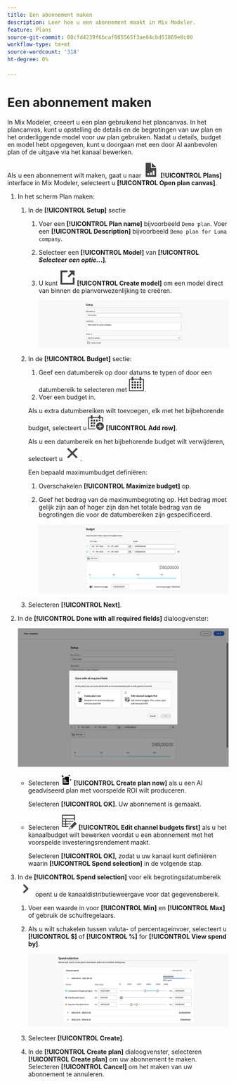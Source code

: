 ```yaml
---
title: Een abonnement maken
description: Leer hoe u een abonnement maakt in Mix Modeler.
feature: Plans
source-git-commit: 08cfd4239f6bcaf885565f3ae04cbd51869e8c00
workflow-type: tm+mt
source-wordcount: '318'
ht-degree: 0%

---
```



# Een abonnement maken

In Mix Modeler, creeert u een plan gebruikend het plancanvas. In het plancanvas, kunt u opstelling de details en de begrotingen van uw plan en het onderliggende model voor uw plan gebruiken. Nadat u details, budget en model hebt opgegeven, kunt u doorgaan met een door AI aanbevolen plan of de uitgave via het kanaal bewerken.

Als u een abonnement wilt maken, gaat u naar ![PLan](../assets/icons/FileChart.svg) **[!UICONTROL Plans]** interface in Mix Modeler, selecteert u **[!UICONTROL Open plan canvas]**.

1. In het scherm Plan maken:

   1. In de **[!UICONTROL Setup]** sectie

      1. Voer een **[!UICONTROL Plan name]** bijvoorbeeld `Demo plan`. Voer een **[!UICONTROL Description]** bijvoorbeeld `Demo plan for Luma company`.
      1. Selecteer een **[!UICONTROL Model]** van **[!UICONTROL _Selecteer een optie.._.]**.
      1. U kunt ![LinkOut](../assets/icons/LinkOut.svg) **[!UICONTROL Create model]** om een model direct van binnen de planverwezenlijking te creëren.

         ![Abonnementsinstellingen](../assets/plan-setup.png)

   1. In de **[!UICONTROL Budget]** sectie:

      1. Geef een datumbereik op door datums te typen of door een datumbereik te selecteren met ![Kalender](../assets/icons/Calendar.svg).
      1. Voer een budget in.

      Als u extra datumbereiken wilt toevoegen, elk met het bijbehorende budget, selecteert u ![KalenderToevoegen](../assets/icons/CalendarAdd.svg) **[!UICONTROL Add row]**.

      Als u een datumbereik en het bijbehorende budget wilt verwijderen, selecteert u ![Sluiten](../assets/icons/Close.svg).

      Een bepaald maximumbudget definiëren:

      1. Overschakelen **[!UICONTROL Maximize budget]** op.
      1. Geef het bedrag van de maximumbegroting op. Het bedrag moet gelijk zijn aan of hoger zijn dan het totale bedrag van de begrotingen die voor de datumbereiken zijn gespecificeerd.

         ![Begroting](../assets/plan-budget.png)

   1. Selecteren **[!UICONTROL Next]**.

1. In de **[!UICONTROL Done with all required fields]** dialoogvenster:

   ![Abonnement voltooid](../assets/plan-done-required-fields.png)

   * Selecteren <img src="../assets/icons/NewPlan.svg" width="25" /> **[!UICONTROL Create plan now]** als u een AI geadviseerd plan met voorspelde ROI wilt produceren.

     Selecteren **[!UICONTROL OK]**. Uw abonnement is gemaakt.


   * Selecteren ![TableEdit](../assets/icons/TableEdit.svg) **[!UICONTROL Edit channel budgets first]** als u het kanaalbudget wilt bewerken voordat u een abonnement met het voorspelde investeringsrendement maakt.

     Selecteren **[!UICONTROL OK]**, zodat u uw kanaal kunt definiëren waarin **[!UICONTROL Spend selection]** in de volgende stap.



1. In de **[!UICONTROL Spend selection]** voor elk begrotingsdatumbereik ![Chevron](../assets/icons/ChevronRight.svg) opent u de kanaaldistributieweergave voor dat gegevensbereik.

   1. Voer een waarde in voor **[!UICONTROL Min]** en **[!UICONTROL Max]** of gebruik de schuifregelaars.

   1. Als u wilt schakelen tussen valuta- of percentageinvoer, selecteert u **[!UICONTROL $]** of **[!UICONTROL %]** for **[!UICONTROL View spend by]**.

      ![Selectie doorlopen](../assets/plan-spend-selection.png)

   1. Selecteer **[!UICONTROL Create]**.

   1. In de **[!UICONTROL Create plan]** dialoogvenster, selecteren **[!UICONTROL Create plan]** om uw abonnement te maken. Selecteren **[!UICONTROL Cancel]** om het maken van uw abonnement te annuleren.



